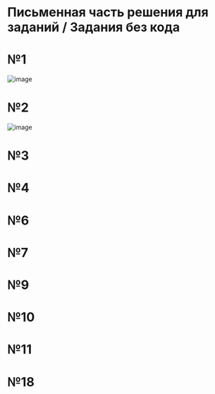 # Письменная часть решения для заданий / Задания без кода
# №1
![image](https://github.com/user-attachments/assets/624b38e8-4487-4d1a-9376-8c06b8bee6aa)
# №2
![image](https://github.com/user-attachments/assets/6107c4f8-a073-4489-ac9e-fbfaa04cd244)
# №3

# №4

# №6

# №7

# №9

# №10

# №11

# №18
